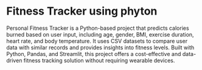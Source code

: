 # Fitness Tracker using phyton
Personal Fitness Tracker is a Python-based project that predicts calories burned based on user input, including age, gender, BMI, exercise duration, heart rate, and body temperature. It uses CSV datasets to compare user data with similar records and provides insights into fitness levels. Built with Python, Pandas, and Streamlit, this project offers a cost-effective and data-driven fitness tracking solution without requiring wearable devices.
